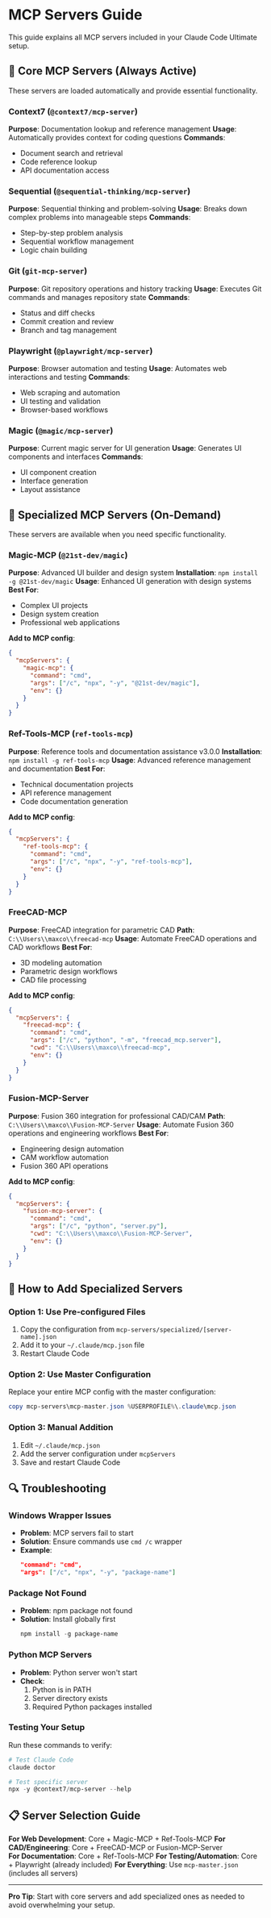 # MCP Servers Guide

This guide explains all MCP servers included in your Claude Code Ultimate setup.

## 🔧 Core MCP Servers (Always Active)

These servers are loaded automatically and provide essential functionality.

### Context7 (`@context7/mcp-server`)
**Purpose**: Documentation lookup and reference management
**Usage**: Automatically provides context for coding questions
**Commands**: 
- Document search and retrieval
- Code reference lookup
- API documentation access

### Sequential (`@sequential-thinking/mcp-server`)
**Purpose**: Sequential thinking and problem-solving
**Usage**: Breaks down complex problems into manageable steps
**Commands**:
- Step-by-step problem analysis
- Sequential workflow management
- Logic chain building

### Git (`git-mcp-server`)
**Purpose**: Git repository operations and history tracking
**Usage**: Executes Git commands and manages repository state
**Commands**:
- Status and diff checks
- Commit creation and review
- Branch and tag management

### Playwright (`@playwright/mcp-server`)
**Purpose**: Browser automation and testing
**Usage**: Automates web interactions and testing
**Commands**:
- Web scraping and automation
- UI testing and validation
- Browser-based workflows

### Magic (`@magic/mcp-server`)
**Purpose**: Current magic server for UI generation
**Usage**: Generates UI components and interfaces
**Commands**:
- UI component creation
- Interface generation
- Layout assistance

## 🎯 Specialized MCP Servers (On-Demand)

These servers are available when you need specific functionality.

### Magic-MCP (`@21st-dev/magic`)
**Purpose**: Advanced UI builder and design system
**Installation**: `npm install -g @21st-dev/magic`
**Usage**: Enhanced UI generation with design systems
**Best For**: 
- Complex UI projects
- Design system creation
- Professional web applications

**Add to MCP config**:
```json
{
  "mcpServers": {
    "magic-mcp": {
      "command": "cmd",
      "args": ["/c", "npx", "-y", "@21st-dev/magic"],
      "env": {}
    }
  }
}
```

### Ref-Tools-MCP (`ref-tools-mcp`)
**Purpose**: Reference tools and documentation assistance v3.0.0
**Installation**: `npm install -g ref-tools-mcp`
**Usage**: Advanced reference management and documentation
**Best For**:
- Technical documentation projects
- API reference management
- Code documentation generation

**Add to MCP config**:
```json
{
  "mcpServers": {
    "ref-tools-mcp": {
      "command": "cmd",
      "args": ["/c", "npx", "-y", "ref-tools-mcp"],
      "env": {}
    }
  }
}
```

### FreeCAD-MCP
**Purpose**: FreeCAD integration for parametric CAD
**Path**: `C:\\Users\\maxco\\freecad-mcp`
**Usage**: Automate FreeCAD operations and CAD workflows
**Best For**:
- 3D modeling automation
- Parametric design workflows
- CAD file processing

**Add to MCP config**:
```json
{
  "mcpServers": {
    "freecad-mcp": {
      "command": "cmd",
      "args": ["/c", "python", "-m", "freecad_mcp.server"],
      "cwd": "C:\\Users\\maxco\\freecad-mcp",
      "env": {}
    }
  }
}
```

### Fusion-MCP-Server
**Purpose**: Fusion 360 integration for professional CAD/CAM
**Path**: `C:\\Users\\maxco\\Fusion-MCP-Server`
**Usage**: Automate Fusion 360 operations and engineering workflows
**Best For**:
- Engineering design automation
- CAM workflow automation
- Fusion 360 API operations

**Add to MCP config**:
```json
{
  "mcpServers": {
    "fusion-mcp-server": {
      "command": "cmd",
      "args": ["/c", "python", "server.py"],
      "cwd": "C:\\Users\\maxco\\Fusion-MCP-Server",
      "env": {}
    }
  }
}
```

## 🚀 How to Add Specialized Servers

### Option 1: Use Pre-configured Files
1. Copy the configuration from `mcp-servers/specialized/[server-name].json`
2. Add it to your `~/.claude/mcp.json` file
3. Restart Claude Code

### Option 2: Use Master Configuration
Replace your entire MCP config with the master configuration:
```powershell
copy mcp-servers\mcp-master.json %USERPROFILE%\.claude\mcp.json
```

### Option 3: Manual Addition
1. Edit `~/.claude/mcp.json`
2. Add the server configuration under `mcpServers`
3. Save and restart Claude Code

## 🔍 Troubleshooting

### Windows Wrapper Issues
- **Problem**: MCP servers fail to start
- **Solution**: Ensure commands use `cmd /c` wrapper
- **Example**: 
  ```json
  "command": "cmd",
  "args": ["/c", "npx", "-y", "package-name"]
  ```

### Package Not Found
- **Problem**: npm package not found
- **Solution**: Install globally first
  ```powershell
  npm install -g package-name
  ```

### Python MCP Servers
- **Problem**: Python server won't start
- **Check**: 
  1. Python is in PATH
  2. Server directory exists
  3. Required Python packages installed

### Testing Your Setup
Run these commands to verify:
```powershell
# Test Claude Code
claude doctor

# Test specific server
npx -y @context7/mcp-server --help
```

## 📋 Server Selection Guide

**For Web Development**: Core + Magic-MCP + Ref-Tools-MCP
**For CAD/Engineering**: Core + FreeCAD-MCP or Fusion-MCP-Server  
**For Documentation**: Core + Ref-Tools-MCP
**For Testing/Automation**: Core + Playwright (already included)
**For Everything**: Use `mcp-master.json` (includes all servers)

---

**Pro Tip**: Start with core servers and add specialized ones as needed to avoid overwhelming your setup.